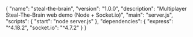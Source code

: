 {
  "name": "steal-the-brain",
  "version": "1.0.0",
  "description": "Multiplayer Steal-The-Brain web demo (Node + Socket.io)",
  "main": "server.js",
  "scripts": {
    "start": "node server.js"
  },
  "dependencies": {
    "express": "^4.18.2",
    "socket.io": "^4.7.2"
  }
}
